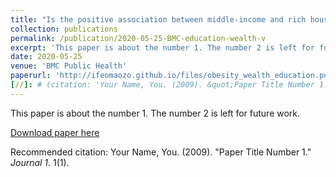 ```yaml
---
title: "Is the positive association between middle-income and rich household wealth and adult sub-Saharan African women's overweight status modified by the level of educational attainment? A cross-sectional study of 22 countries"
collection: publications
permalink: /publication/2020-05-25-BMC-education-wealth-v
excerpt: 'This paper is about the number 1. The number 2 is left for future work.'
date: 2020-05-25
venue: 'BMC Public Health'
paperurl: 'http://ifeomaozo.github.io/files/obesity_wealth_education.pdf'
[//]: # (citation: 'Your Name, You. (2009). &quot;Paper Title Number 1.&quot; <i>Journal 1</i>. 1(1).')
---
```

This paper is about the number 1. The number 2 is left for future work.

[Download paper here](http://ifeomaozo.github.io/files/obesity_wealth_education.pdf)

Recommended citation: Your Name, You. (2009). "Paper Title Number 1." <i>Journal 1</i>. 1(1).